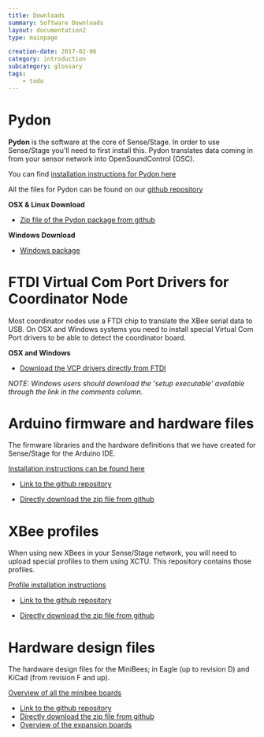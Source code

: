 ```yaml
---
title: Downloads
summary: Software Downloads
layout: documentation2
type: mainpage

creation-date: 2017-02-06
category: introduction
subcategory: glossary
tags:
    - todo
---
```


# Pydon

**Pydon** is the software at the core of Sense/Stage. In order to use Sense/Stage you'll need to first install this. Pydon translates data coming in from your sensor network into OpenSoundControl (OSC).

You can find [installation instructions for Pydon here](pydon-installation-guide)

All the files for Pydon can be found on our [github repository](https://github.com/sensestage/ssdn_python)

**OSX & Linux Download**
* [Zip file of the Pydon package from github](https://github.com/sensestage/ssdn_python/archive/master.zip)

**Windows Download**
* [Windows package](https://sensestage.eu/downloads/PydonWindowsPackage.zip)

# FTDI Virtual Com Port Drivers for Coordinator Node

Most coordinator nodes use a FTDI chip to translate the XBee serial data to USB. On OSX and Windows systems you need to install special Virtual Com Port drivers to be able to detect the coordinator board.

**OSX and Windows**
* [Download the VCP drivers directly from FTDI](http://www.ftdichip.com/Drivers/VCP.htm)

*NOTE: Windows users should download the 'setup executable' available through the link in the comments column.*

# Arduino firmware and hardware files

The firmware libraries and the hardware definitions that we have created for Sense/Stage for the Arduino IDE.

[Installation instructions can be found here](programming-the-minibee-with-arduino/prepare-the-arduino-ide)

* [Link to the github repository](https://github.com/sensestage/ssdn_minibee)

* [Directly download the zip file from github](https://github.com/sensestage/ssdn_minibee/archive/master.zip)

# XBee profiles

When using new XBees in your Sense/Stage network, you will need to upload special profiles to them using XCTU. This repository contains those profiles.

[Profile installation instructions](adding-new-minibees-to-a-network-with-xctu/)

* [Link to the github repository](https://github.com/sensestage/ssdn_xbee)

* [Directly download the zip file from github](https://github.com/sensestage/ssdn_xbee/archive/master.zip)


# Hardware design files

The hardware design files for the MiniBees; in Eagle (up to revision D) and KiCad (from revision F and up).

[Overview of all the minibee boards](minibee-board-reference/)

* [Link to the github repository](https://github.com/sensestage/minibee_hardware)
* [Directly download the zip file from github](https://github.com/sensestage/minibee_hardware/archive/master.zip)
* [Overview of the expansion boards](expansion-boards/)
